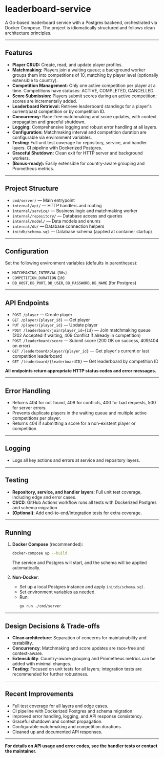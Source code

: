# leaderboard-service

A Go-based leaderboard service with a Postgres backend, orchestrated via Docker Compose. The project is idiomatically structured and follows clean architecture principles.

---

## Features

- **Player CRUD:** Create, read, and update player profiles.
- **Matchmaking:** Players join a waiting queue; a background worker groups them into competitions of 10, matching by player level (optionally extensible to country).
- **Competition Management:** Only one active competition per player at a time. Competitions have statuses: ACTIVE, COMPLETED, CANCELLED.
- **Score Submission:** Players submit scores during an active competition; scores are incrementally added.
- **Leaderboard Retrieval:** Retrieve leaderboard standings for a player's current/past competition or by competition ID.
- **Concurrency:** Race-free matchmaking and score updates, with context propagation and graceful shutdown.
- **Logging:** Comprehensive logging and robust error handling at all layers.
- **Configuration:** Matchmaking interval and competition duration are configurable via environment variables.
- **Testing:** Full unit test coverage for repository, service, and handler layers. CI pipeline with Dockerized Postgres.
- **Graceful Shutdown:** Clean exit for HTTP server and background workers.
- **(Bonus-ready):** Easily extensible for country-aware grouping and Prometheus metrics.

---

## Project Structure

- `cmd/server/` — Main entrypoint
- `internal/api/` — HTTP handlers and routing
- `internal/service/` — Business logic and matchmaking worker
- `internal/repository/` — Database access and queries
- `internal/model/` — Data models and enums
- `internal/db/` — Database connection helpers
- `initdb/schema.sql` — Database schema (applied at container startup)

---

## Configuration

Set the following environment variables (defaults in parentheses):

- `MATCHMAKING_INTERVAL` (`30s`)
- `COMPETITION_DURATION` (`1h`)
- `DB_HOST`, `DB_PORT`, `DB_USER`, `DB_PASSWORD`, `DB_NAME` (for Postgres)

---

## API Endpoints

- `POST /player` — Create player
- `GET /player/{player_id}` — Get player
- `PUT /player/{player_id}` — Update player
- `POST /leaderboard/join?player_id={id}` — Join matchmaking queue (202 Accepted if waiting, 409 Conflict if already in competition)
- `POST /leaderboard/score` — Submit score (200 OK on success, 409/404 on error)
- `GET /leaderboard/player/{player_id}` — Get player's current or last competition leaderboard
- `GET /leaderboard/{leaderboardID}` — Get leaderboard by competition ID

**All endpoints return appropriate HTTP status codes and error messages.**

---

## Error Handling

- Returns 404 for not found, 409 for conflicts, 400 for bad requests, 500 for server errors.
- Prevents duplicate players in the waiting queue and multiple active competitions per player.
- Returns 404 if submitting a score for a non-existent player or competition.

---

## Logging

- Logs all key actions and errors at service and repository layers.

---

## Testing

- **Repository, service, and handler layers**: Full unit test coverage, including edge and error cases.
- **CI/CD**: GitHub Actions workflow runs all tests with Dockerized Postgres and schema migration.
- **(Optional)**: Add end-to-end/integration tests for extra coverage.

---

## Running

1. **Docker Compose** (recommended):
   ```sh
   docker-compose up --build
   ```
   The service and Postgres will start, and the schema will be applied automatically.

2. **Non-Docker**:
   - Set up a local Postgres instance and apply `initdb/schema.sql`.
   - Set environment variables as needed.
   - Run:
     ```sh
     go run ./cmd/server
     ```

---

## Design Decisions & Trade-offs

- **Clean architecture**: Separation of concerns for maintainability and testability.
- **Concurrency**: Matchmaking and score updates are race-free and context-aware.
- **Extensibility**: Country-aware grouping and Prometheus metrics can be added with minimal changes.
- **Testing**: Focused on unit tests for all layers; integration tests are recommended for further robustness.

---

## Recent Improvements

- Full test coverage for all layers and edge cases.
- CI pipeline with Dockerized Postgres and schema migration.
- Improved error handling, logging, and API response consistency.
- Graceful shutdown and context propagation.
- Configurable matchmaking and competition durations.
- Cleaned up and documented API responses.

---

**For details on API usage and error codes, see the handler tests or contact the maintainer.**